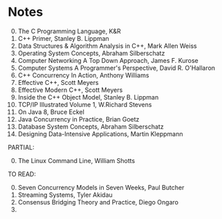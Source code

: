 # Notes

00. The C Programming Language, K&R
01. C++ Primer, Stanley B. Lippman
02. Data Structures & Algorithm Analysis in C++, Mark Allen Weiss
03. Operating System Concepts, Abraham Silberschatz
04. Computer Networking A Top Down Approach, James F. Kurose
05. Computer Systems A Programmer's Perspective, David R. O'Hallaron
06. C++ Concurrency In Action, Anthony Williams
07. Effective C++, Scott Meyers
08. Effective Modern C++, Scott Meyers
09. Inside the C++ Object Model, Stanley B. Lippman
10. TCP/IP Illustrated Volume 1, W.Richard Stevens
11. On Java 8, Bruce Eckel
12. Java Concurrency in Practice, Brian Goetz
13. Database System Concepts, Abraham Silberschatz
14. Designing Data-Intensive Applications, Martin Kleppmann

PARTIAL:

00. The Linux Command Line, William Shotts

TO READ:

00. Seven Concurrency Models in Seven Weeks, Paul Butcher
01. Streaming Systems, Tyler Akidau
02. Consensus Bridging Theory and Practice, Diego Ongaro
03.
